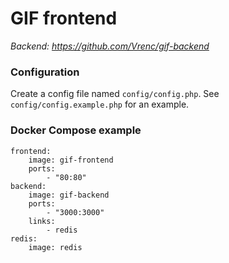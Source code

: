 GIF frontend
===============

*Backend: https://github.com/Vrenc/gif-backend*

### Configuration
Create a config file named `config/config.php`. See `config/config.example.php` for an example.

### Docker Compose example
```
frontend:
    image: gif-frontend
    ports:
        - "80:80"
backend:
    image: gif-backend
    ports:
        - "3000:3000"
    links:
        - redis
redis:
    image: redis
```